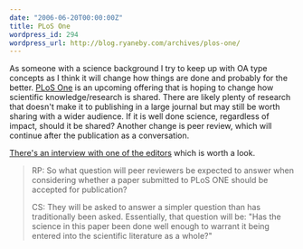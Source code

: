 ```yaml
---
date: "2006-06-20T00:00:00Z"
title: PLoS One
wordpress_id: 294
wordpress_url: http://blog.ryaneby.com/archives/plos-one/
---
```

As someone with a science background I try to keep up with OA type concepts as I think it will change how things are done and probably for the better. <a href="http://www.plosone.org/">PLoS One</a> is an upcoming offering that is hoping to change how scientific knowledge/research is shared. There are likely plenty of research that doesn't make it to publishing in a large journal but may still be worth sharing with a wider audience. If it is well done science, regardless of impact, should it be shared? Another change is peer review, which will continue after the publication as a conversation.

<a href="http://poynder.blogspot.com/2006/06/open-access-stage-two.html">There's an interview with one of the editors</a> which is worth a look.

<blockquote>RP: So what question will peer reviewers be expected to answer when considering whether a paper submitted to PLoS ONE should be accepted for publication?

CS: They will be asked to answer a simpler question than has traditionally been asked. Essentially, that question will be: "Has the science in this paper been done well enough to warrant it being entered into the scientific literature as a whole?" </blockquote>


